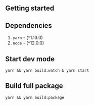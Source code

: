## Getting started

## Dependencies
1. `yarn` - (^1.13.0)
2. `node` - (^12.0.0)

## Start dev mode
```
yarn && yarn build:watch & yarn start
```
## Build full package
```
yarn && yarn build:package
```
